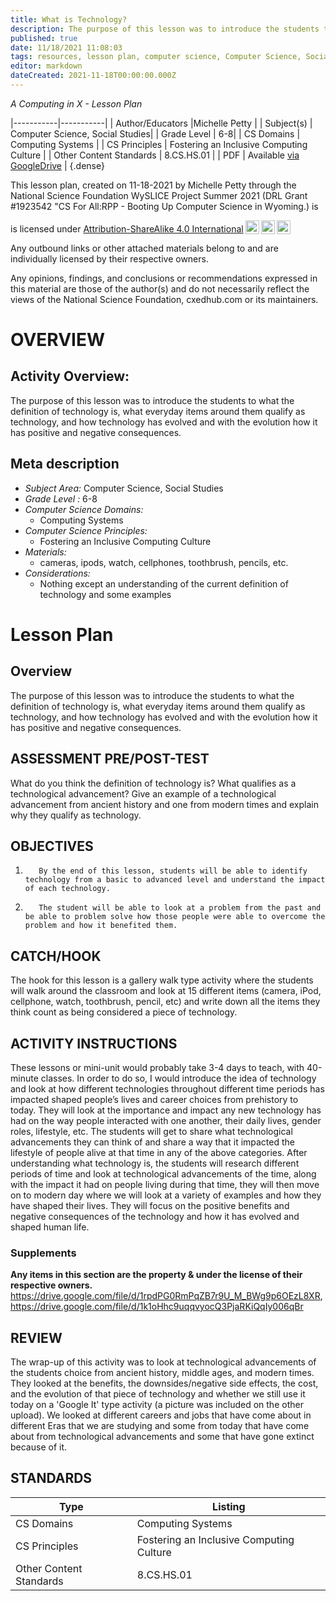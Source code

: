 ```yaml
---
title: What is Technology?
description: The purpose of this lesson was to introduce the students to what the definition of technology is, what everyday items around them qualify as technology, and how technology has evolved and with the evolution how it has positive and negative consequences.
published: true
date: 11/18/2021 11:08:03
tags: resources, lesson plan, computer science, Computer Science, Social Studies 
editor: markdown
dateCreated: 2021-11-18T00:00:00.000Z
---
```

*A Computing in X - Lesson Plan*

|-----------|-----------|
| Author/Educators |Michelle Petty |
| Subject(s) | Computer Science, Social Studies|
| Grade Level | 6-8|
| CS Domains | Computing Systems |
| CS Principles | Fostering an Inclusive Computing Culture |
| Other Content Standards | 8.CS.HS.01 | 
| PDF | Available [via GoogleDrive]() |
{.dense}






This lesson plan, created on 11-18-2021 by Michelle Petty through the National Science Foundation WySLICE Project Summer 2021 (DRL Grant #1923542 "CS For All:RPP - Booting Up Computer Science in Wyoming.) is  <p xmlns:cc="http://creativecommons.org/ns#" >  is licensed under <a href="http://creativecommons.org/licenses/by-sa/4.0/?ref=chooser-v1" target="_blank" rel="license noopener noreferrer" style="display:inline-block;">Attribution-ShareAlike 4.0 International<img style="height:22px!important;margin-left:3px;vertical-align:text-bottom;" src="https://mirrors.creativecommons.org/presskit/icons/cc.svg?ref=chooser-v1"><img style="height:22px!important;margin-left:3px;vertical-align:text-bottom;" src="https://mirrors.creativecommons.org/presskit/icons/by.svg?ref=chooser-v1"><img style="height:22px!important;margin-left:3px;vertical-align:text-bottom;" src="https://mirrors.creativecommons.org/presskit/icons/sa.svg?ref=chooser-v1"></a></p>


Any outbound links or other attached materials belong to and are individually licensed by their respective owners. 


Any opinions, findings, and conclusions or recommendations expressed in this material are those of the author(s) and do not necessarily reflect the views of the National Science Foundation, cxedhub.com or its maintainers.


# OVERVIEW
## Activity Overview:  
The purpose of this lesson was to introduce the students to what the definition of technology is, what everyday items around them qualify as technology, and how technology has evolved and with the evolution how it has positive and negative consequences.
## Meta description
+ *Subject Area:* Computer Science, Social Studies 
+ *Grade Level :* 6-8 
+ *Computer Science Domains:*
   + Computing Systems
+ *Computer Science Principles:*
   + Fostering an Inclusive Computing Culture
+ *Materials:* 
   + cameras, ipods, watch, cellphones, toothbrush, pencils, etc.
+ *Considerations:*
   + Nothing except an understanding of the current definition of technology and some examples


# Lesson Plan
## Overview
The purpose of this lesson was to introduce the students to what the definition of technology is, what everyday items around them qualify as technology, and how technology has evolved and with the evolution how it has positive and negative consequences.
## ASSESSMENT PRE/POST-TEST
What do you think the definition of technology is? What qualifies as a technological advancement? Give an example of a technological advancement from ancient history and one from modern times and explain why they qualify as technology.
## OBJECTIVES
1.        By the end of this lesson, students will be able to identify technology from a basic to advanced level and understand the impact of each technology.
2.        The student will be able to look at a problem from the past and be able to problem solve how those people were able to overcome the problem and how it benefited them.


## CATCH/HOOK
The hook for this lesson is a gallery walk type activity where the students will walk around the classroom and look at 15 different items (camera, iPod, cellphone, watch, toothbrush, pencil, etc) and write down all the items they think count as being considered a piece of technology.


## ACTIVITY INSTRUCTIONS
These lessons or mini-unit would probably take 3-4 days to teach, with 40-minute classes. In order to do so, I would introduce the idea of technology and look at how different technologies throughout different time periods has impacted shaped people’s lives and career choices from prehistory to today. They will look at the importance and impact any new technology has had on the way people interacted with one another, their daily lives, gender roles, lifestyle, etc.  The students will get to share what technological advancements they can think of and share a way that it impacted the lifestyle of people alive at that time in any of the above categories.  After understanding what technology is, the students will research different periods of time and look at technological advancements of the time, along with the impact it had on people living during that time, they will then move on to modern day where we will look at a variety of examples and how they have shaped their lives.  They will focus on the positive benefits and negative consequences of the technology and how it has evolved and shaped human life.


### Supplements
**Any items in this section are the property & under the license of their respective owners.**
https://drive.google.com/file/d/1rpdPG0RmPqZB7r9U_M_BWg9p6OEzL8XR, https://drive.google.com/file/d/1k1oHhc9uqqvyocQ3PjaRKiQqIy006qBr




## REVIEW
The wrap-up of this activity was to look at technological advancements of the students choice from ancient history, middle ages, and modern times.  They looked at the benefits, the downsides/negative side effects, the cost, and the evolution of that piece of technology and whether we still use it today on a 'Google It' type activity (a picture was included on the other upload). We looked at different careers and jobs that have come about in different Eras that we are studying and some from today that have come about from technological advancements and some that have gone extinct because of it.
## STANDARDS        
| Type | Listing | 
|-----------|-----------|
| CS Domains  | Computing Systems|
| CS Principles   | Fostering an Inclusive Computing Culture|
| Other Content Standards | 8.CS.HS.01  |